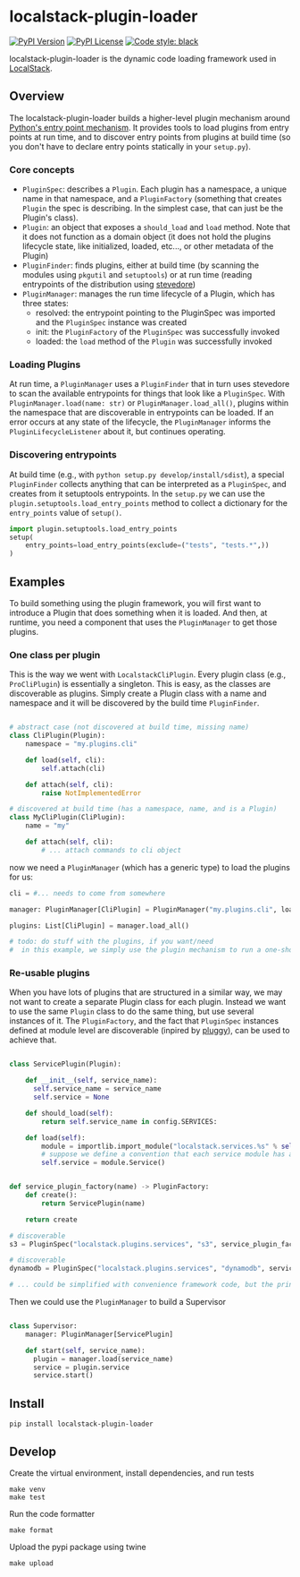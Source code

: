 localstack-plugin-loader
========================

<p>
  <a href="https://pypi.org/project/localstack-plugin-loader/"><img alt="PyPI Version" src="https://img.shields.io/pypi/v/localstack-plugin-loader?color=blue"></a>
  <a href="https://img.shields.io/pypi/l/localstack-plugin-loader.svg"><img alt="PyPI License" src="https://img.shields.io/pypi/l/localstack-plugin-loader.svg"></a>
  <a href="https://github.com/psf/black"><img alt="Code style: black" src="https://img.shields.io/badge/code%20style-black-000000.svg"></a>
</p>

localstack-plugin-loader is the dynamic code loading framework used in [LocalStack](https://github.com/localstack/localstack).


Overview
--------

The localstack-plugin-loader builds a higher-level plugin mechanism around [Python's entry point mechanism](https://packaging.python.org/specifications/entry-points/).
It provides tools to load plugins from entry points at run time, and to discover entry points from plugins at build time (so you don't have to declare entry points statically in your `setup.py`).

### Core concepts

* `PluginSpec`: describes a `Plugin`. Each plugin has a namespace, a unique name in that namespace, and a `PluginFactory` (something that creates `Plugin` the spec is describing.
  In the simplest case, that can just be the Plugin's class).
* `Plugin`: an object that exposes a `should_load` and `load` method.
  Note that it does not function as a domain object (it does not hold the plugins lifecycle state, like initialized, loaded, etc..., or other metadata of the Plugin)
* `PluginFinder`: finds plugins, either at build time (by scanning the modules using `pkgutil` and `setuptools`) or at run time (reading entrypoints of the distribution using [stevedore](https://docs.openstack.org/stevedore/latest/))
* `PluginManager`: manages the run time lifecycle of a Plugin, which has three states:
  * resolved: the entrypoint pointing to the PluginSpec was imported and the `PluginSpec` instance was created
  * init: the `PluginFactory` of the `PluginSpec` was successfully invoked
  * loaded: the `load` method of the `Plugin` was successfully invoked

### Loading Plugins

At run time, a `PluginManager` uses a `PluginFinder` that in turn uses stevedore to scan the available entrypoints for things that look like a `PluginSpec`.
With `PluginManager.load(name: str)` or `PluginManager.load_all()`, plugins within the namespace that are discoverable in entrypoints can be loaded.
If an error occurs at any state of the lifecycle, the `PluginManager` informs the `PluginLifecycleListener` about it, but continues operating.

### Discovering entrypoints

At build time (e.g., with `python setup.py develop/install/sdist`), a special `PluginFinder` collects anything that can be interpreted as a `PluginSpec`, and creates from it setuptools entrypoints.
In the `setup.py` we can use the `plugin.setuptools.load_entry_points` method to collect a dictionary for the `entry_points` value of `setup()`.

```python
import plugin.setuptools.load_entry_points
setup(
    entry_points=load_entry_points(exclude=("tests", "tests.*",))
)
```

Examples
--------

To build something using the plugin framework, you will first want to introduce a Plugin that does something when it is loaded.
And then, at runtime, you need a component that uses the `PluginManager` to get those plugins.

### One class per plugin

This is the way we went with `LocalstackCliPlugin`. Every plugin class (e.g., `ProCliPlugin`) is essentially a singleton.
This is easy, as the classes are discoverable as plugins.
Simply create a Plugin class with a name and namespace and it will be discovered by the build time `PluginFinder`.

```python

# abstract case (not discovered at build time, missing name)
class CliPlugin(Plugin):
    namespace = "my.plugins.cli"

    def load(self, cli):
        self.attach(cli)

    def attach(self, cli):
        raise NotImplementedError

# discovered at build time (has a namespace, name, and is a Plugin)
class MyCliPlugin(CliPlugin):
    name = "my"

    def attach(self, cli):
        # ... attach commands to cli object

```

now we need a `PluginManager` (which has a generic type) to load the plugins for us:

```python
cli = #... needs to come from somewhere

manager: PluginManager[CliPlugin] = PluginManager("my.plugins.cli", load_args=(cli,))

plugins: List[CliPlugin] = manager.load_all()

# todo: do stuff with the plugins, if you want/need
#  in this example, we simply use the plugin mechanism to run a one-shot function (attach) on a load argument

```

### Re-usable plugins

When you have lots of plugins that are structured in a similar way, we may not want to create a separate Plugin class for each plugin.
Instead we want to use the same `Plugin` class to do the same thing, but use several instances of it.
The `PluginFactory`, and the fact that `PluginSpec` instances defined at module level are discoverable (inpired by [pluggy](https://github.com/pytest-dev/pluggy)), can be used to achieve that.


```python

class ServicePlugin(Plugin):

    def __init__(self, service_name):
      self.service_name = service_name
      self.service = None

    def should_load(self):
        return self.service_name in config.SERVICES:

    def load(self):
        module = importlib.import_module("localstack.services.%s" % self.service_name)
        # suppose we define a convention that each service module has a Service class, like moto's `Backend`
        self.service = module.Service()


def service_plugin_factory(name) -> PluginFactory:
    def create():
        return ServicePlugin(name)

    return create

# discoverable
s3 = PluginSpec("localstack.plugins.services", "s3", service_plugin_factory("s3"))

# discoverable
dynamodb = PluginSpec("localstack.plugins.services", "dynamodb", service_plugin_factory("dynamodb"))

# ... could be simplified with convenience framework code, but the principle will stay the same

```

Then we could use the `PluginManager` to build a Supervisor

```python

class Supervisor:
    manager: PluginManager[ServicePlugin]

    def start(self, service_name):
      plugin = manager.load(service_name)
      service = plugin.service
      service.start()

```

Install
-------

    pip install localstack-plugin-loader

Develop
-------

Create the virtual environment, install dependencies, and run tests

    make venv
    make test

Run the code formatter

    make format

Upload the pypi package using twine

    make upload
